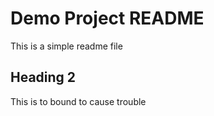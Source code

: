 # Demo Project README

This is a simple readme file

## Heading 2
This is to bound to cause trouble

